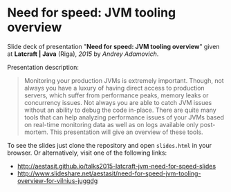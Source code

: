 
# Need for speed: JVM tooling overview

Slide deck of presentation "**Need for speed: JVM tooling overview**" given at **Latcraft | Java** (Riga), *2015* by *Andrey Adamovich*.

Presentation description:

> Monitoring your production JVMs is extremely important. Though, not always you have a luxury of having direct access to production servers, which suffer from performance peaks, memory leaks or concurrency issues. Not always you are able to catch JVM issues without an ability to debug the code in-place. There are quite many tools that can help analyzing performance issues of your JVMs based on real-time monitoring data as well as on logs available only post-mortem. This presentation will give an overview of these tools.


To see the slides just clone the repository and open `slides.html` in your browser. Or alternatively, visit one of the following links:

- <http://aestasit.github.io/talks2015-latcraft-jvm-need-for-speed-slides>
- <http://www.slideshare.net/aestasit/need-for-speed-jvm-tooling-overview-for-vilnius-juggdg>

